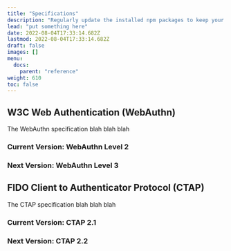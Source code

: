 ```yaml
---
title: "Specifications"
description: "Regularly update the installed npm packages to keep your Doks website stable, usable, and secure."
lead: "put something here"
date: 2022-08-04T17:33:14.682Z
lastmod: 2022-08-04T17:33:14.682Z
draft: false
images: []
menu:
  docs:
    parent: "reference"
weight: 610
toc: false
---
```


## W3C Web Authentication (WebAuthn)

The WebAuthn specification  blah blah blah

### Current Version: WebAuthn Level 2

### Next Version: WebAuthn Level 3

## FIDO Client to Authenticator Protocol (CTAP)

The CTAP  specification  blah blah blah

### Current Version: CTAP 2.1

### Next Version: CTAP 2.2

